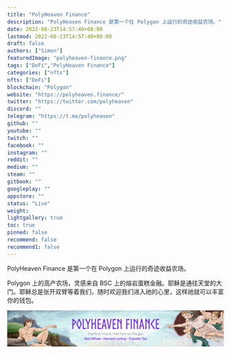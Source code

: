 ```yaml
---
title: "PolyHeaven Finance"
description: "PolyHeaven Finance 是第一个在 Polygon 上运行的奇迹收益农场。"
date: 2022-08-23T14:57:40+08:00
lastmod: 2022-08-23T14:57:40+08:00
draft: false
authors: ["Simon"]
featuredImage: "polyheaven-finance.png"
tags: ["DeFi","PolyHeaven Finance"]
categories: ["nfts"]
nfts: ["DeFi"]
blockchain: "Polygon"
website: "https://polyheaven.finance/"
twitter: "https://twitter.com/polyheaven"
discord: ""
telegram: "https://t.me/polyheaven"
github: ""
youtube: ""
twitch: ""
facebook: ""
instagram: ""
reddit: ""
medium: ""
steam: ""
gitbook: ""
googleplay: ""
appstore: ""
status: "Live"
weight: 
lightgallery: true
toc: true
pinned: false
recommend: false
recommend1: false
---
```

PolyHeaven Finance 是第一个在 Polygon 上运行的奇迹收益农场。

Polygon 上的高产农场，灵感来自 BSC 上的熔岩蛋糕金融。耶稣是通往天堂的大门。耶稣总是张开双臂等着我们，随时欢迎我们进入祂的心里，这样祂就可以丰富你的钱包。 

![配图](0220823162312.png)